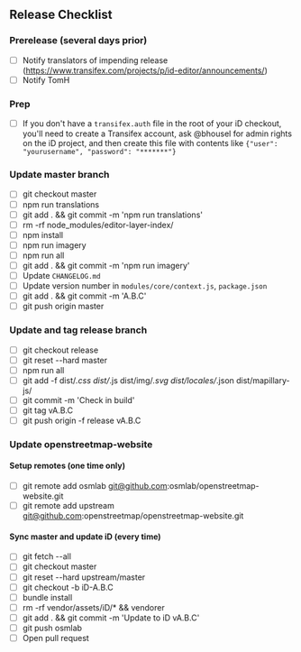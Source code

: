 ## Release Checklist

### Prerelease (several days prior)
- [ ] Notify translators of impending release
  (https://www.transifex.com/projects/p/id-editor/announcements/)
- [ ] Notify TomH

### Prep
- [ ] If you don't have a `transifex.auth` file in the root of your iD checkout,
      you'll need to create a Transifex account, ask @bhousel for admin rights
      on the iD project, and then create this file with contents
      like `{"user": "yourusername", "password": "*******"}`

### Update master branch
- [ ] git checkout master
- [ ] npm run translations
- [ ] git add . && git commit -m 'npm run translations'
- [ ] rm -rf node_modules/editor-layer-index/
- [ ] npm install
- [ ] npm run imagery
- [ ] npm run all
- [ ] git add . && git commit -m 'npm run imagery'
- [ ] Update `CHANGELOG.md`
- [ ] Update version number in `modules/core/context.js`, `package.json`
- [ ] git add . && git commit -m 'A.B.C'
- [ ] git push origin master

### Update and tag release branch
- [ ] git checkout release
- [ ] git reset --hard master
- [ ] npm run all
- [ ] git add -f dist/*.css dist/*.js dist/img/*.svg dist/locales/*.json dist/mapillary-js/
- [ ] git commit -m 'Check in build'
- [ ] git tag vA.B.C
- [ ] git push origin -f release vA.B.C

### Update openstreetmap-website

#### Setup remotes (one time only)

- [ ] git remote add osmlab git@github.com:osmlab/openstreetmap-website.git
- [ ] git remote add upstream git@github.com:openstreetmap/openstreetmap-website.git

#### Sync master and update iD (every time)

- [ ] git fetch --all
- [ ] git checkout master
- [ ] git reset --hard upstream/master
- [ ] git checkout -b iD-A.B.C
- [ ] bundle install
- [ ] rm -rf vendor/assets/iD/* && vendorer
- [ ] git add . && git commit -m 'Update to iD vA.B.C'
- [ ] git push osmlab
- [ ] Open pull request
